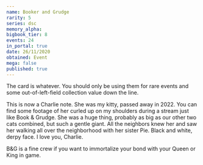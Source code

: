 ```yaml
---
name: Booker and Grudge
rarity: 5
series: dsc
memory_alpha:
bigbook_tier: 8
events: 24
in_portal: true
date: 26/11/2020
obtained: Event
mega: false
published: true
---
```


The card is whatever. You should only be using them for rare events and some out-of-left-field collection value down the line.

This is now a Charlie note. She was my kitty, passed away in 2022. You can find some footage of her curled up on my shoulders during a stream just like Book & Grudge. She was a huge thing, probably as big as our other two cats combined, but such a gentle giant. All the neighbors knew her and saw her walking all over the neighborhood with her sister Pie. Black and white, derpy face. I love you, Charlie.

B&G is a fine crew if you want to immortalize your bond with your Queen or King in game.
